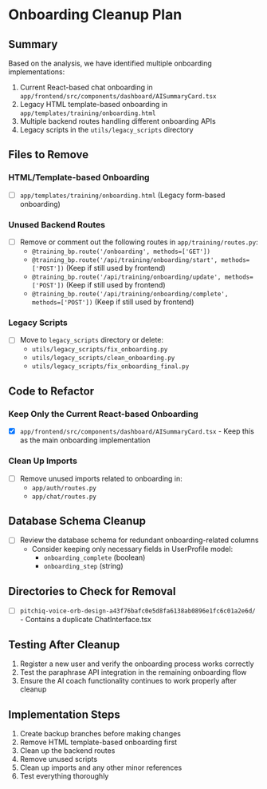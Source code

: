 # Onboarding Cleanup Plan

## Summary
Based on the analysis, we have identified multiple onboarding implementations:
1. Current React-based chat onboarding in `app/frontend/src/components/dashboard/AISummaryCard.tsx`
2. Legacy HTML template-based onboarding in `app/templates/training/onboarding.html`
3. Multiple backend routes handling different onboarding APIs
4. Legacy scripts in the `utils/legacy_scripts` directory

## Files to Remove

### HTML/Template-based Onboarding
- [ ] `app/templates/training/onboarding.html` (Legacy form-based onboarding)

### Unused Backend Routes
- [ ] Remove or comment out the following routes in `app/training/routes.py`:
  - `@training_bp.route('/onboarding', methods=['GET'])`
  - `@training_bp.route('/api/training/onboarding/start', methods=['POST'])` (Keep if still used by frontend)
  - `@training_bp.route('/api/training/onboarding/update', methods=['POST'])` (Keep if still used by frontend)
  - `@training_bp.route('/api/training/onboarding/complete', methods=['POST'])` (Keep if still used by frontend)

### Legacy Scripts
- [ ] Move to `legacy_scripts` directory or delete:
  - `utils/legacy_scripts/fix_onboarding.py`
  - `utils/legacy_scripts/clean_onboarding.py`
  - `utils/legacy_scripts/fix_onboarding_final.py`

## Code to Refactor

### Keep Only the Current React-based Onboarding
- [x] `app/frontend/src/components/dashboard/AISummaryCard.tsx` - Keep this as the main onboarding implementation

### Clean Up Imports
- [ ] Remove unused imports related to onboarding in:
  - `app/auth/routes.py`
  - `app/chat/routes.py`

## Database Schema Cleanup
- [ ] Review the database schema for redundant onboarding-related columns
  - Consider keeping only necessary fields in UserProfile model:
    - `onboarding_complete` (boolean)
    - `onboarding_step` (string)

## Directories to Check for Removal
- [ ] `pitchiq-voice-orb-design-a43f76bafc0e5d8fa6138ab0896e1fc6c01a2e6d/` - Contains a duplicate ChatInterface.tsx

## Testing After Cleanup
1. Register a new user and verify the onboarding process works correctly
2. Test the paraphrase API integration in the remaining onboarding flow
3. Ensure the AI coach functionality continues to work properly after cleanup

## Implementation Steps
1. Create backup branches before making changes
2. Remove HTML template-based onboarding first
3. Clean up the backend routes
4. Remove unused scripts
5. Clean up imports and any other minor references
6. Test everything thoroughly 